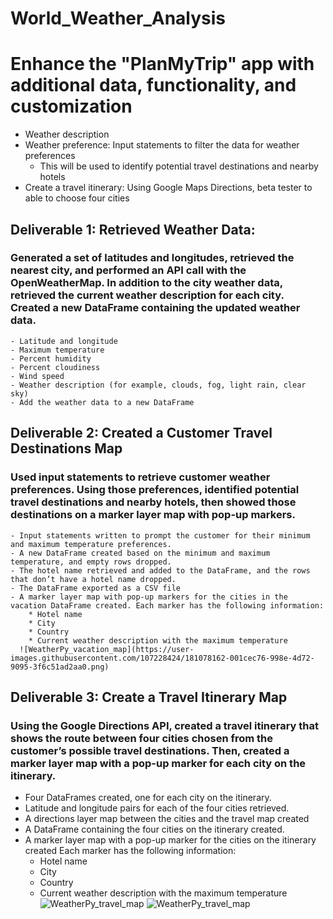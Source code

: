 # World_Weather_Analysis

# Enhance the "PlanMyTrip" app with additional data, functionality, and customization
  * Weather description
  * Weather preference: Input statements to filter the data for weather preferences
    - This will be used to identify potential travel destinations and nearby hotels
  * Create a travel itinerary: Using Google Maps Directions, beta tester to able to choose four cities 
  
  
## Deliverable 1: Retrieved Weather Data:

### Generated a set of latitudes and longitudes, retrieved the nearest city, and performed an API call with the OpenWeatherMap. In addition to the city weather data, retrieved the current weather description for each city. Created a new DataFrame containing the updated weather data.

    - Latitude and longitude
    - Maximum temperature
    - Percent humidity
    - Percent cloudiness
    - Wind speed
    - Weather description (for example, clouds, fog, light rain, clear sky)
    - Add the weather data to a new DataFrame
    
    
 ## Deliverable 2: Created a Customer Travel Destinations Map
 
 ### Used input statements to retrieve customer weather preferences. Using those preferences, identified potential travel destinations and nearby hotels, then showed those destinations on a marker layer map with pop-up markers.
      
    - Input statements written to prompt the customer for their minimum and maximum temperature preferences.
    - A new DataFrame created based on the minimum and maximum temperature, and empty rows dropped. 
    - The hotel name retrieved and added to the DataFrame, and the rows that don’t have a hotel name dropped. 
    - The DataFrame exported as a CSV file 
    - A marker layer map with pop-up markers for the cities in the vacation DataFrame created. Each marker has the following information: 
        * Hotel name
        * City
        * Country
        * Current weather description with the maximum temperature
      ![WeatherPy_vacation_map](https://user-images.githubusercontent.com/107228424/181078162-001cec76-998e-4d72-9095-3f6c51ad2aa0.png)


## Deliverable 3: Create a Travel Itinerary Map

### Using the Google Directions API, created a travel itinerary that shows the route between four cities chosen from the customer’s possible travel destinations. Then, created a marker layer map with a pop-up marker for each city on the itinerary.
    
   - Four DataFrames created, one for each city on the itinerary. 
   - Latitude and longitude pairs for each of the four cities retrieved. 
   - A directions layer map between the cities and the travel map created 
   - A DataFrame containing the four cities on the itinerary created. 
   - A marker layer map with a pop-up marker for the cities on the itinerary created 
      Each marker has the following information: 
        * Hotel name
        * City
        * Country
        * Current weather description with the maximum temperature
        ![WeatherPy_travel_map](https://user-images.githubusercontent.com/107228424/181079628-13041686-c73c-45b2-86b5-59019daaeacb.png)
        ![WeatherPy_travel_map](https://user-images.githubusercontent.com/107228424/181079649-17bcef6d-3e04-4792-8e0c-c8d596309ffb.png)




